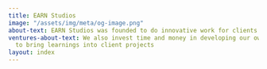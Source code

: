 ```yaml
---
title: EARN Studios
image: "/assets/img/meta/og-image.png"
about-text: EARN Studios was founded to do innovative work for clients
ventures-about-text: We also invest time and money in developing our own ventures
  to bring learnings into client projects
layout: index
---
```


